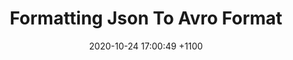 ---
layout: post
title: 'Formatting Json To Avro Format'
date: 2020-10-24 17:00:49 +1100
categories: tools
tags: [tools, npm]
---